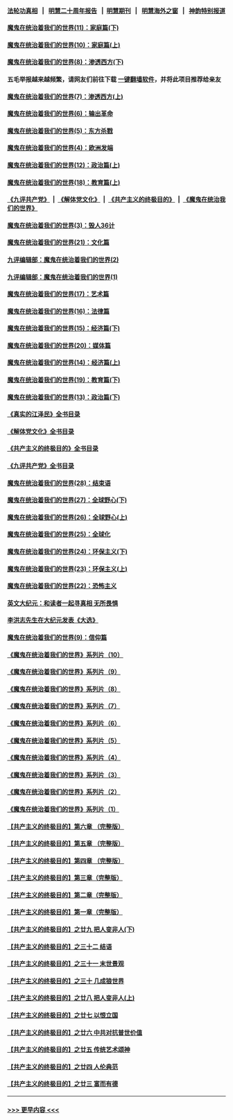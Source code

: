 #### [法轮功真相](https://github.com/gfw-breaker/truth/blob/master/README.md?t=0) &nbsp;&nbsp;|&nbsp;&nbsp; [明慧二十周年报告](https://github.com/gfw-breaker/mh-reports/blob/master/README.md?t=0) &nbsp;&nbsp;|&nbsp;&nbsp;[明慧期刊](https://github.com/gfw-breaker/mh-qikan) &nbsp;&nbsp;|&nbsp;&nbsp; [明慧海外之窗](https://github.com/gfw-breaker/mh-news/blob/master/README.md?t=0) &nbsp;&nbsp;|&nbsp;&nbsp; [神韵特别报道](https://github.com/gfw-breaker/mh-news/blob/master/shenyun.md?t=0)
#### [魔鬼在统治着我们的世界(11)：家庭篇(下)](../pages/nsc422/n10440961.md?t=12121001) 
#### [魔鬼在统治着我们的世界(10)：家庭篇(上)](../pages/nsc422/n10435448.md?t=12121001) 
#### [魔鬼在统治着我们的世界(8)：渗透西方(下)](../pages/nsc422/n10429603.md?t=12121001) 
#### 五毛举报越来越频繁，请网友们前往下载 [一键翻墙软件](https://github.com/gfw-breaker/ssr-accounts)，并将此项目推荐给亲友
#### [魔鬼在统治着我们的世界(7)：渗透西方(上)](../pages/nsc422/n10426013.md?t=12121001) 
#### [魔鬼在统治着我们的世界(6)：输出革命](../pages/nsc422/n10421536.md?t=12121001) 
#### [魔鬼在统治着我们的世界(5)：东方杀戮](../pages/nsc422/n10417707.md?t=12121001) 
#### [魔鬼在统治着我们的世界(4)：欧洲发端](../pages/nsc422/n10414890.md?t=12121001) 
#### [魔鬼在统治着我们的世界(12)：政治篇(上)](../pages/nsc422/n10444576.md?t=12121001) 
#### [魔鬼在统治着我们的世界(18)：教育篇(上)](../pages/nsc422/n10526970.md?t=12121001) 
#### [《九评共产党》](https://github.com/begood0513/9ping.md/blob/master/README.md) &nbsp;|&nbsp; [《解体党文化》](../../../../jtdwh.md/blob/master/README.md)  &nbsp;|&nbsp; [《共产主义的终极目的》](../../../../gczydzjmd.md/blob/master/README.md) &nbsp;|&nbsp; [《魔鬼在统治我们的世界》](../../../../mgztzwmdsj.md/blob/master/README.md) 
#### [魔鬼在统治着我们的世界(3)：毁人36计](../pages/nsc422/n10411583.md?t=12121001) 
#### [魔鬼在统治着我们的世界(21)：文化篇](../pages/nsc422/n10597706.md?t=12121001) 
#### [九评编辑部：魔鬼在统治着我们的世界(2)](../pages/nsc422/n10410036.md?t=12121001) 
#### [九评编辑部：魔鬼在统治着我们的世界(1)](../pages/nsc422/n10406825.md?t=12121001) 
#### [魔鬼在统治着我们的世界(17)：艺术篇](../pages/nsc422/n10499093.md?t=12121001) 
#### [魔鬼在统治着我们的世界(16)：法律篇](../pages/nsc422/n10485969.md?t=12121001) 
#### [魔鬼在统治着我们的世界(15)：经济篇(下)](../pages/nsc422/n10469975.md?t=12121001) 
#### [魔鬼在统治着我们的世界(20)：媒体篇](../pages/nsc422/n10586579.md?t=12121001) 
#### [魔鬼在统治着我们的世界(14)：经济篇(上)](../pages/nsc422/n10457370.md?t=12121001) 
#### [魔鬼在统治着我们的世界(19)：教育篇(下)](../pages/nsc422/n10564808.md?t=12121001) 
#### [魔鬼在统治着我们的世界(13)：政治篇(下)](../pages/nsc422/n10448270.md?t=12121001) 
#### [《真实的江泽民》全书目录](../pages/nsc422/n13721399.md?t=12121001) 
#### [《解体党文化》全书目录](../pages/nsc422/n13721157.md?t=12121001) 
#### [《共产主义的终极目的》全书目录](../pages/nsc422/n13721048.md?t=12121001) 
#### [《九评共产党》全书目录](../pages/nsc422/n13708085.md?t=12121001) 
#### [魔鬼在统治着我们的世界(28)：结束语](../pages/nsc422/n10936246.md?t=12121001) 
#### [魔鬼在统治着我们的世界(27)：全球野心(下)](../pages/nsc422/n10928319.md?t=12121001) 
#### [魔鬼在统治着我们的世界(26)：全球野心(上)](../pages/nsc422/n10900318.md?t=12121001) 
#### [魔鬼在统治着我们的世界(25)：全球化](../pages/nsc422/n10788205.md?t=12121001) 
#### [魔鬼在统治着我们的世界(24)：环保主义(下)](../pages/nsc422/n10695307.md?t=12121001) 
#### [魔鬼在统治着我们的世界(23)：环保主义(上)](../pages/nsc422/n10688613.md?t=12121001) 
#### [魔鬼在统治着我们的世界(22)：恐怖主义](../pages/nsc422/n10614727.md?t=12121001) 
#### [英文大纪元：和读者一起寻真相 无所畏惧](../pages/nsc422/n12542027.md?t=12121001) 
#### [李洪志先生在大纪元发表《大选》](../pages/nsc422/n12534746.md?t=12121001) 
#### [魔鬼在统治着我们的世界(9)：信仰篇](../pages/nsc422/n10432159.md?t=12121001) 
#### [《魔鬼在统治着我们的世界》系列片（10）](../pages/nsc422/n12292670.md?t=12121001) 
#### [《魔鬼在统治着我们的世界》系列片（9）](../pages/nsc422/n12290859.md?t=12121001) 
#### [《魔鬼在统治着我们的世界》系列片（8）](../pages/nsc422/n12287445.md?t=12121001) 
#### [《魔鬼在统治着我们的世界》系列片（7）](../pages/nsc422/n12283425.md?t=12121001) 
#### [《魔鬼在统治着我们的世界》系列片（6）](../pages/nsc422/n12282314.md?t=12121001) 
#### [《魔鬼在统治着我们的世界》系列片（5）](../pages/nsc422/n12281419.md?t=12121001) 
#### [《魔鬼在统治着我们的世界》系列片（4）](../pages/nsc422/n12274024.md?t=12121001) 
#### [《魔鬼在统治着我们的世界》系列片（3）](../pages/nsc422/n12271322.md?t=12121001) 
#### [《魔鬼在统治着我们的世界》系列片（2）](../pages/nsc422/n12269049.md?t=12121001) 
#### [《魔鬼在统治着我们的世界》系列片（1）](../pages/nsc422/n12267575.md?t=12121001) 
#### [【共产主义的终极目的】第六章 （完整版）](../pages/nsc422/n11428913.md?t=12121001) 
#### [【共产主义的终极目的】第五章 （完整版）](../pages/nsc422/n11428912.md?t=12121001) 
#### [【共产主义的终极目的】第四章 （完整版）](../pages/nsc422/n11428907.md?t=12121001) 
#### [【共产主义的终极目的】第三章（完整版）](../pages/nsc422/n11428848.md?t=12121001) 
#### [【共产主义的终极目的】第二章（完整版）](../pages/nsc422/n11428831.md?t=12121001) 
#### [【共产主义的终极目的】第一章（完整版）](../pages/nsc422/n11417651.md?t=12121001) 
#### [【共产主义的终极目的】之廿九 把人变非人(下)](../pages/nsc422/n11344140.md?t=12121001) 
#### [【共产主义的终极目的】之三十二 结语](../pages/nsc422/n11360535.md?t=12121001) 
#### [【共产主义的终极目的】之三十一 末世景观](../pages/nsc422/n11351129.md?t=12121001) 
#### [【共产主义的终极目的】之三十 几成狼世界](../pages/nsc422/n11348280.md?t=12121001) 
#### [【共产主义的终极目的】之廿八 把人变非人(上)](../pages/nsc422/n11340492.md?t=12121001) 
#### [【共产主义的终极目的】之廿七 以恨立国](../pages/nsc422/n11336944.md?t=12121001) 
#### [【共产主义的终极目的】之廿六 中共对抗普世价值](../pages/nsc422/n11324785.md?t=12121001) 
#### [【共产主义的终极目的】之廿五 传统艺术颂神](../pages/nsc422/n11296396.md?t=12121001) 
#### [【共产主义的终极目的】之廿四 人伦典范](../pages/nsc422/n11296397.md?t=12121001) 
#### [【共产主义的终极目的】之廿三 富而有德](../pages/nsc422/n11283598.md?t=12121001) 

----
#### [ >>> 更早内容 <<< ](../indexes/nsc422-earlier.md)
